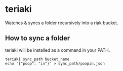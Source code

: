 teriaki
=======

Watches & syncs a folder recursively into a riak bucket.

How to sync a folder
--------------------

teriaki will be installed as a command in your PATH.

	teriaki sync_path bucket_name
    echo '{"poop": "in"}' > sync_path/poopin.json

